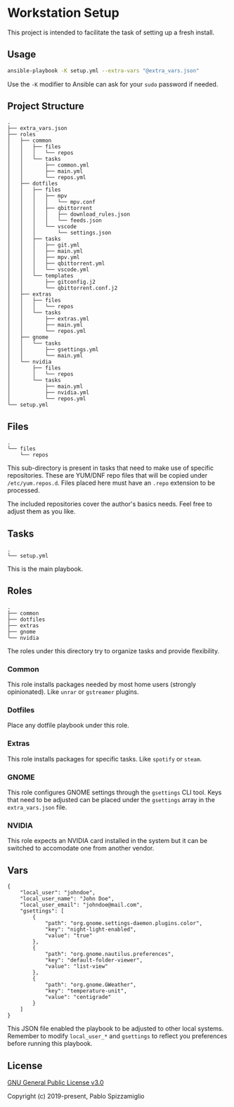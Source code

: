# Workstation Setup
This project is intended to facilitate the task of setting up a fresh install.

## Usage
```bash
ansible-playbook -K setup.yml --extra-vars "@extra_vars.json"
```
Use the `-K` modifier to Ansible can ask for your `sudo` password if needed.

## Project Structure
```
.
├── extra_vars.json
├── roles
│   ├── common
│   │   ├── files
│   │   │   └── repos
│   │   └── tasks
│   │       ├── common.yml
│   │       ├── main.yml
│   │       └── repos.yml
│   ├── dotfiles
│   │   ├── files
│   │   │   ├── mpv
│   │   │   │   └── mpv.conf
│   │   │   ├── qbittorrent
│   │   │   │   ├── download_rules.json
│   │   │   │   └── feeds.json
│   │   │   └── vscode
│   │   │       └── settings.json
│   │   ├── tasks
│   │   │   ├── git.yml
│   │   │   ├── main.yml
│   │   │   ├── mpv.yml
│   │   │   ├── qbittorrent.yml
│   │   │   └── vscode.yml
│   │   └── templates
│   │       ├── gitconfig.j2
│   │       └── qbittorrent.conf.j2
│   ├── extras
│   │   ├── files
│   │   │   └── repos
│   │   └── tasks
│   │       ├── extras.yml
│   │       ├── main.yml
│   │       └── repos.yml
│   ├── gnome
│   │   └── tasks
│   │       ├── gsettings.yml
│   │       └── main.yml
│   └── nvidia
│       ├── files
│       │   └── repos
│       └── tasks
│           ├── main.yml
│           ├── nvidia.yml
│           └── repos.yml
└── setup.yml
```

## Files
```
.
└── files
    └── repos
```
This sub-directory is present in tasks that need to make use of specific repositories. These are YUM/DNF repo files that will be copied under `/etc/yum.repos.d`. Files placed here must have an `.repo` extension to be processed.

The included repositories cover the author's basics needs. Feel free to adjust them as you like.

## Tasks
```
.
└── setup.yml
```
This is the main playbook.

## Roles
```
.
├── common
├── dotfiles
├── extras
├── gnome
└── nvidia
```
The roles under this directory try to organize tasks and provide flexibility.

### Common
This role installs packages needed by most home users (strongly opinionated).
Like `unrar` or `gstreamer` plugins. 

### Dotfiles
Place any dotfile playbook under this role.

### Extras
This role installs packages for specific tasks.
Like `spotify` or `steam`.

### GNOME
This role configures GNOME settings through the `gsettings` CLI tool.
Keys that need to be adjusted can be placed under the `gsettings` array in the `extra_vars.json` file.

### NVIDIA
This role expects an NVIDIA card installed in the system but it can be switched to accomodate one from another vendor.

## Vars
```
{
    "local_user": "johndoe",
    "local_user_name": "John Doe",
    "local_user_email": "johndoe@mail.com",
    "gsettings": [
        {
            "path": "org.gnome.settings-daemon.plugins.color",
            "key": "night-light-enabled",
            "value": "true"
        },
        {
            "path": "org.gnome.nautilus.preferences",
            "key": "default-folder-viewer",
            "value": "list-view"
        },
        {
            "path": "org.gnome.GWeather",
            "key": "temperature-unit",
            "value": "centigrade"
        }
    ]
}
```
This JSON file enabled the playbook to be adjusted to other local systems.
Remember to modify `local_user_*` and `gsettings` to reflect you preferences before running this playbook.

## License
[GNU General Public License v3.0](https://www.gnu.org/licenses/gpl-3.0.en.html)

Copyright (c) 2019-present, Pablo Spizzamiglio